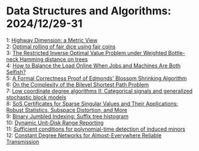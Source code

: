 # Data Structures and Algorithms: 2024/12/29-31  
1: [Highway Dimension: a Metric View](https://doi.org/10.48550/arXiv.2412.20490)  
2: [Optimal rolling of fair dice using fair coins](https://doi.org/10.48550/arXiv.2412.20700)  
3: [The Restricted Inverse Optimal Value Problem under Weighted Bottle-neck  Hamming distance on trees](https://doi.org/10.48550/arXiv.2412.20703)  
4: [How to Balance the Load Online When Jobs and Machines Are Both Selfish?](https://doi.org/10.48550/arXiv.2412.20711)  
5: [A Formal Correctness Proof of Edmonds' Blossom Shrinking Algorithm](https://doi.org/10.48550/arXiv.2412.20878)  
6: [On the Complexity of the Bilevel Shortest Path Problem](https://doi.org/10.48550/arXiv.2412.21134)  
7: [Low coordinate degree algorithms II: Categorical signals and generalized  stochastic block models](https://doi.org/10.48550/arXiv.2412.21155)  
8: [SoS Certificates for Sparse Singular Values and Their Applications:  Robust Statistics, Subspace Distortion, and More](https://doi.org/10.48550/arXiv.2412.21203)  
9: [Binary Jumbled Indexing: Suffix tree histogram](https://doi.org/10.48550/arXiv.2501.00111)  
10: [Dynamic Unit-Disk Range Reporting](https://doi.org/10.48550/arXiv.2501.00120)  
11: [Sufficient conditions for polynomial-time detection of induced minors](https://doi.org/10.48550/arXiv.2501.00161)  
12: [Constant Degree Networks for Almost-Everywhere Reliable Transmission](https://doi.org/10.48550/arXiv.2501.00337)  